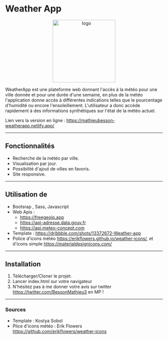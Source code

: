 # Weather App

<p align="center">
    <a href="https://mathieubesson-weatherapp.netlify.app/">
        <img src="https://mathieubesson-weatherapp.netlify.app/img/logo.svg" alt="logo" width="200" height="200">
    </a>
</p>



WeatherApp est une plateforme web donnant l'accès à la météo pour une ville donnée et pour une durée d'une semaine, en plus de la météo l'application donne accès à différentes indications telles que le pourcentage d'humidité ou encore l'ensoleillement. L'utilisateur a donc accède rapidement à des informations synthétiques sur l'état de la météo actuel.

Lien vers la version en ligne : https://mathieubesson-weatherapp.netlify.app/

---

## Fonctionnalités

* Recherche de la météo par ville.
* Visualisation par jour.
* Possibilité d'ajout de villes en favoris.
* Site responsive. 

---

## Utilisation de 

* Bootsrap , Sass, Javascript
* Web Apis :
    - https://freegeoip.app
    - https://api-adresse.data.gouv.fr
    - https://api.meteo-concept.com
* Template : https://dribbble.com/shots/13372672-Weather-app
* Police d'icons météo https://erikflowers.github.io/weather-icons/, et d'icons simple https://materialdesignicons.com/ 

---

## Installation

1. Télécharger/Cloner le projet.
2. Lancer index.html sur votre navigateur
3. N'hésitez pas à me donner votre avis sur twitter https://twitter.com/BessonMathieu3 en MP !

---

### Sources

* Template : Kostya Sobol
* Plice d'icons météo : Erik Flowers https://github.com/erikflowers/weather-icons
